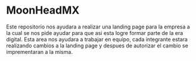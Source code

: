 # MoonHeadMX

Este repositorio nos ayudara a realizar una landing page para la empresa a la cual se nos pide ayudar para que asi esta logre formar parte de la era digital.
Esta area nos ayudara a trabajar en equipo, cada integrante estara realizando cambios a la landing page y despues de autorizar el cambio se imprementaran a la misma.
